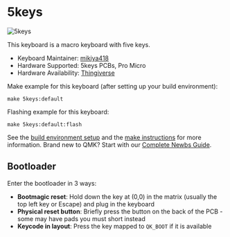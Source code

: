 # 5keys

![5keys](https://imgur.com/yOkI4HT)

This keyboard is a macro keyboard with five keys.

* Keyboard Maintainer: [mikiya418](https://github.com/mikiya418)
* Hardware Supported: 5keys PCBs, Pro Micro
* Hardware Availability: [Thingiverse](https://www.thingiverse.com/thing:6834908)

Make example for this keyboard (after setting up your build environment):

    make 5keys:default

Flashing example for this keyboard:

    make 5keys:default:flash

See the [build environment setup](https://docs.qmk.fm/#/getting_started_build_tools) and the [make instructions](https://docs.qmk.fm/#/getting_started_make_guide) for more information. Brand new to QMK? Start with our [Complete Newbs Guide](https://docs.qmk.fm/#/newbs).

## Bootloader

Enter the bootloader in 3 ways:

* **Bootmagic reset**: Hold down the key at (0,0) in the matrix (usually the top left key or Escape) and plug in the keyboard
* **Physical reset button**: Briefly press the button on the back of the PCB - some may have pads you must short instead
* **Keycode in layout**: Press the key mapped to `QK_BOOT` if it is available
